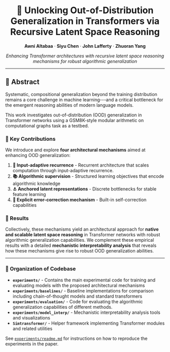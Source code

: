 <div align="center">

# 🧠 Unlocking Out-of-Distribution Generalization in Transformers via Recursive Latent Space Reasoning

**Awni Altabaa** · **Siyu Chen** · **John Lafferty** · **Zhuoran Yang**

*Enhancing Transformer architectures with recursive latent space reasoning mechanisms for robust algorithmic generalization*

<!-- TODO: add arxiv link -->

</div>

---

## 📝 Abstract

Systematic, compositional generalization beyond the training distribution remains a core challenge in machine learning---and a critical bottleneck for the emergent reasoning abilities of modern language models.

This work investigates out-of-distribution (OOD) generalization in Transformer networks using a GSM8K-style modular arithmetic on computational graphs task as a testbed.

### 🔧 Key Contributions

We introduce and explore **four architectural mechanisms** aimed at enhancing OOD generalization:

1. **🔄 Input-adaptive recurrence** - Recurrent architecture that scales computation through input-adaptive recurrence.
2. **📚 Algorithmic supervision** - Structured learning objectives that encode algorithmic knowledge  
3. **⚓ Anchored latent representations** - Discrete bottlenecks for stable feature learning
4. **🔧 Explicit error-correction mechanism** - Built-in self-correction capabilities

### 🎯 Results

Collectively, these mechanisms yield an architectural approach for **native and scalable latent space reasoning** in Transformer networks with robust algorithmic generalization capabilities. We complement these empirical results with a detailed **mechanistic interpretability analysis** that reveals how these mechanisms give rise to robust OOD generalization abilities.

---
<!-- 
## 🗂️ Repository Structure

```
📁 algorithmic-generalization-transformer-architectures/
├── 📄 LICENSE                          # Project license
├── 📄 README.md                        # This file
├── 📁 experiments/                     # Main experimental code
│   ├── 🐍 dag_generator.py            # Computational graph generation
│   ├── 🐍 generate_data.py            # Data generation utilities
│   ├── 🐍 model.py                    # Core model implementations
│   ├── 📄 readme.md                   # Detailed experiment instructions
│   ├── 🐍 tokenizers.py               # Custom tokenization methods
│   ├── 🐍 train.py                    # Main training script
│   ├── 🐍 utils.py                    # Utility functions
│   ├── 📁 baselines/                  # Baseline model implementations
│   │   ├── 🐍 baseline_cot_train.py   # Chain-of-thought baseline training
│   │   ├── 🐍 baseline_models.py      # Standard baseline architectures
│   │   ├── 🐍 baseline_train.py       # General baseline training
│   │   └── 🐍 generate_cot_data.py    # CoT data generation
│   ├── 📁 checkpoints/                # Saved model checkpoints
│   │   └── 📁 demo_group-demo_run/    # Example checkpoint
│   ├── 📁 configs/                    # Runtime configuration files
│   ├── 📁 data/                       # Generated datasets
│   │   └── 📁 Tr32Test128-ADD/        # Example dataset (32→128 nodes, ADD operations)
│   │       ├── 🗃️ train_data.pt       # Training dataset
│   │       ├── 🗃️ val_data.pt         # Validation dataset
│   │       └── 🔧 tokenizer.pickle    # Associated tokenizer
│   ├── 📁 evaluation/                 # Model evaluation tools
│   │   ├── 🐍 eval_baseline_model.py  # Baseline model evaluation
│   │   ├── 🐍 eval_cot_baseline_model.py # CoT baseline evaluation
│   │   ├── 🐍 eval_model.py           # Main model evaluation
│   │   ├── 🐍 eval_nointerm_model.py  # No-intermediate evaluation
│   │   ├── 📓 generate_cot_depth_generalization_datasets.ipynb # CoT dataset notebook
│   │   ├── 🐍 generate_cot_depth_generalization_datasets.py # CoT dataset script
│   │   ├── 🐍 generate_depth_generalization_datasets.py # Main dataset generation
│   │   ├── 🐍 metric_utils.py         # Evaluation metrics
│   │   ├── 📁 results/                # Evaluation results
│   │   └── 📁 val_datasets/           # Generated evaluation datasets
│   │       └── 📁 Tr32Test128/        # Example evaluation data
│   ├── 📁 example_configs/            # Example configuration files
│   │   ├── 📁 CoT/                    # Chain-of-Thought configurations
│   │   │   ├── ⚙️ data_config.yaml
│   │   │   ├── ⚙️ model_config.yaml
│   │   │   └── ⚙️ train_config.yaml
│   │   ├── 📁 feedforward_or_recurrent/ # Baseline configurations
│   │   │   ├── ⚙️ data_config.yaml
│   │   │   ├── ⚙️ model_config.yaml
│   │   │   └── ⚙️ train_config.yaml
│   │   └── 📁 our_method/             # Our method configurations
│   │       ├── ⚙️ data_config.yaml
│   │       ├── ⚙️ model_config.yaml
│   │       └── ⚙️ train_config.yaml
│   ├── 📁 lightning_logs/             # Training logs
│   └── 📁 model_interp/               # Model interpretability analysis
│       ├── 🐍 conduct_controlled_exp.py # Controlled experiments
│       ├── 📓 transformer_model_interpretation_documented.ipynb # Analysis notebook
│       ├── 📁 base_config-Nodes32-ADD/ # Interpretation configuration
│       │   ├── ⚙️ data_config.yaml
│       │   ├── ⚙️ model_config.yaml
│       │   └── ⚙️ train_config.yaml
│       ├── 📁 demo_checkpoint/         # Pre-trained model checkpoint
│       │   └── 💾 last.ckpt
│       └── 📁 figures/                 # Visualization outputs
│           ├── 🌐 L0_head_view.html
│           └── 🌐 L0_model_view.html
└── 📁 Simtransformer/                 # Simulation framework
    ├── 📄 README.md                   # Framework documentation
    ├── 📁 configurations/             # Global configuration templates
    │   ├── ⚙️ data_config_default.yaml
    │   ├── ⚙️ model_config_default.yaml
    │   ├── ⚙️ probe_config_default.yaml
    │   └── ⚙️ train_config_default.yaml
    └── 📁 simtransformer/             # Core framework code
        ├── 🐍 manager.py              # Experiment management
        ├── 🐍 model_bank.py           # Model registry
        ├── 🐍 model_base.py           # Base model classes
        ├── 🐍 module_base.py          # Base module classes
        ├── 📄 README.md               # Framework details
        ├── 🐍 utils.py                # Framework utilities
        └── 📁 configurations/         # Local configurations
            ├── ⚙️ data_config_default.yaml
            ├── ⚙️ model_config_default.yaml
            ├── ⚙️ probe_config_default.yaml
            └── ⚙️ train_config_default.yaml
``` -->

### 📂 Organization of Codebase

- **`experiments/`** - Contains the main experimental code for training and evaluating models with the proposed architectural mechanisms
- **`experiments/baselines/`** - Baseline implementations for comparison including chain-of-thought models and standard transformers
- **`experiments/evaluation/`** - Code for evaluating the algorithmic generalization capabilities of different methods.
- **`experiments/model_interp/`** - Mechanistic interpretability analysis tools and visualizations
- **`Simtransformer/`** - Helper framework implementing Transformer modules and related utilities

See [`experiments/readme.md`](experiments/readme.md) for instructions on how to reproduce the experiments in the paper.

<!-- TODO -->
<!-- ## Citation

```bibtex
@article{altabaa2025unlocking,
  title = {Unlocking Out-of-Distribution Generalization in Transformers via Recursive Latent Space Reasoning},
  author = {Altabaa, Awni and Chen, Siyu and Yang, Zhuoran and Lafferty, John},
  year = {2025},
  journal = {arXiv preprint arxiv:[...]}
}
``` -->